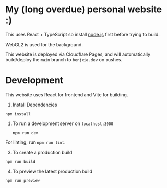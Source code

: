 # My (long overdue) personal website :)

This uses React + TypeScript so install [node.js](https://nodejs.org/en/download) first before trying to build.

WebGL2 is used for the background.

This website is deployed via Cloudflare Pages, and will automatically build/deploy the `main` branch to `benjxia.dev` on pushes.

# Development

This website uses React for frontend and Vite for building.

1. Install Dependencies

```npm install```

1. To run a development server on `localhost:3000`

    ```npm run dev```

For linting, run `npm run lint`.

3. To create a production build

```npm run build```

4. To preview the latest production build

```npm run preview```

